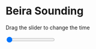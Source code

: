 <h1>Beira Sounding</h1>
<p>Drag the slider to change the time</p>

<div class="slidecontainer">
<input oninput='setImage(this)' class="slider" type="range" min="0" max="7" value="0" step="1" />
<img id='img'/>
</div>

<script>
var img = document.getElementById('img');
var img_array = ['/assets/images/skwt/skd_beira_wrfout_d01_2020-06-23_12:00:00.png',
'/assets/images/skwt/skd_beira_wrfout_d01_2020-06-23_18:00:00.png',
'/assets/images/skwt/skd_beira_wrfout_d01_2020-06-24_00:00:00.png',
'/assets/images/skwt/skd_beira_wrfout_d01_2020-06-24_06:00:00.png',
'/assets/images/skwt/skd_beira_wrfout_d01_2020-06-24_12:00:00.png',
'/assets/images/skwt/skd_beira_wrfout_d01_2020-06-24_18:00:00.png',
'/assets/images/skwt/skd_beira_wrfout_d01_2020-06-25_00:00:00.png',];
function setImage(obj)
{
        var value = obj.value;
        img.src = img_array[value];

}
</script>
